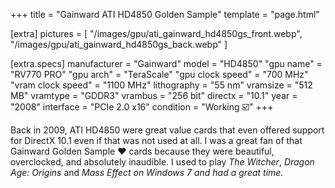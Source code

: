 +++
title     = "Gainward ATI HD4850 Golden Sample"
template  = "page.html"

[extra]
pictures  = [
  "/images/gpu/ati_gainward_hd4850gs_front.webp",
  "/images/gpu/ati_gainward_hd4850gs_back.webp"
]

  [extra.specs]
  manufacturer       = "Gainward"
  model              = "HD4850"
  "gpu name"         = "RV770 PRO"
  "gpu arch"         = "TeraScale"
  "gpu clock speed"  = "700 MHz"
  "vram clock speed" = "1100 MHz"
  lithography        = "55 nm"
  vramsize           = "512 MB"
  vramtype           = "GDDR3"
  vrambus            = "256 bit"
  directx            = "10.1"
  year               = "2008"
  interface          = "PCIe 2.0 x16"
  condition          = "Working ☑️"
+++

<div class="block">
  Back in 2009, ATI HD4850 were great value cards that even offered support for DirectX 10.1 even if that was not used at all.
  I was a great fan of that Gainward Golden Sample ❤️ cards because they were beautiful, overclocked, and absolutely inaudible.
  I used to play <em>The Witcher</em>, <em>Dragon Age: Origins</em> and <em>Mass Effect<em> on Windows 7 and had a great time.
</div>